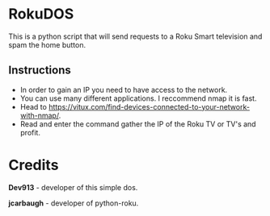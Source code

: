 # RokuDOS
This is a python script that will send requests to a Roku Smart television and spam the home button.
## Instructions
* In order to gain an IP you need to have access to the network.
* You can use many different applications. I reccommend nmap it is fast.
* Head to https://vitux.com/find-devices-connected-to-your-network-with-nmap/.
* Read and enter the command gather the IP of the Roku TV or TV's and profit.

# Credits
<b>Dev913</b> - developer of this simple dos.

<b>jcarbaugh</b> - developer of python-roku.
